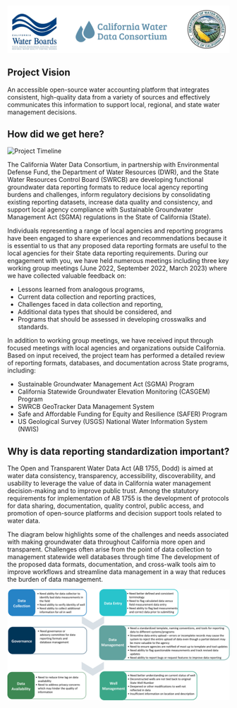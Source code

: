 ![](./images/MemberAgencies.PNG)

## Project Vision
An accessible open-source water accounting platform that integrates consistent, high-quality data from a variety of sources and effectively communicates this information to support local, regional, and state water management decisions.

## How did we get here?
![**Project Timeline**](./images/ProjectTimeline.png)

The California Water Data Consortium, in partnership with Environmental Defense Fund, the Department of Water Resources (DWR), and the State Water Resources Control Board (SWRCB) are developing functional groundwater data reporting formats to reduce local agency reporting burdens and challenges, inform regulatory decisions by consolidating existing reporting datasets, increase data quality and consistency, and support local agency compliance with Sustainable Groundwater Management Act (SGMA) regulations in the State of California (State).

Individuals representing a range of local agencies and reporting programs have been engaged to share experiences and recommendations because it is essential to us that any proposed data reporting formats are useful to the local agencies for their State data reporting requirements. During our engagement with you, we have held numerous meetings including three key working group meetings (June 2022, September 2022, March 2023) where we have collected valuable feedback on:
* Lessons learned from analogous programs,
* Current data collection and reporting practices,
* Challenges faced in data collection and reporting,
* Additional data types that should be considered, and
* Programs that should be assessed in developing crosswalks and standards.

In addition to working group meetings, we have received input through focused meetings with local agencies and organizations outside California. Based on input received, the project team has performed a detailed review of reporting formats, databases, and documentation across State programs, including:
* Sustainable Groundwater Management Act (SGMA) Program
* California Statewide Groundwater Elevation Monitoring (CASGEM) Program
* SWRCB GeoTracker Data Management System
* Safe and Affordable Funding for Equity and Resilience (SAFER) Program
* US Geological Survey (USGS) National Water Information System (NWIS)

## Why is data reporting standardization important?
The Open and Transparent Water Data Act (AB 1755, Dodd) is aimed at water data consistency, transparency, accessibility, discoverability, and usability to leverage the value of data in California water management decision-making and to improve public trust. Among the statutory requirements for implementation of AB 1755 is the development of protocols for data sharing, documentation, quality control, public access, and promotion of open-source platforms and decision support tools related to water data.

The diagram below highlights some of the challenges and needs associated with making groundwater data throughout California more open and transparent. Challenges often arise from the point of data collection to management statewide well databases through time The development of the proposed data formats, documentation, and cross-walk tools aim to improve workflows and streamline data management in a way that reduces the burden of data management. 

![**Standardization Diagram**](./images/StandardizationNeeds.png)
